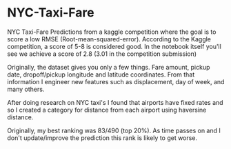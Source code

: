 # NYC-Taxi-Fare
NYC Taxi-Fare Predictions from a kaggle competition where the goal is to score a low RMSE (Root-mean-squared-error). According to the Kaggle competition, a score of 5-8 is considered good. In the notebook itself you'll see we achieve a score of 2.8 (3.01 in the competition submission)

Originally, the dataset gives you only a few things. Fare amount, pickup date, dropoff/pickup longitude and latitude coordinates. From that information I engineer new features such as displacement, day of week, and many others. 

After doing research on NYC taxi's I found that airports have fixed rates and so I created a category for distance from each airport using haversine distance.

Originally, my best ranking was 83/490 (top 20%). As time passes on and I don't update/improve the prediction this rank is likely to get worse.
